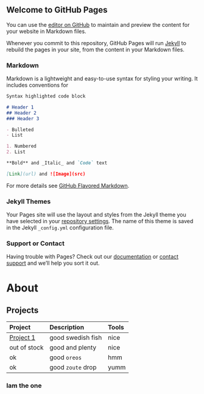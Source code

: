 ## Welcome to GitHub Pages

You can use the [editor on GitHub](https://github.com/DiamondPurvis/100DaysofCode/edit/gh-pages/index.md) to maintain and preview the content for your website in Markdown files.

Whenever you commit to this repository, GitHub Pages will run [Jekyll](https://jekyllrb.com/) to rebuild the pages in your site, from the content in your Markdown files.

### Markdown

Markdown is a lightweight and easy-to-use syntax for styling your writing. It includes conventions for

```markdown
Syntax highlighted code block

# Header 1
## Header 2
### Header 3

- Bulleted
- List

1. Numbered
2. List

**Bold** and _Italic_ and `Code` text

[Link](url) and ![Image](src)
```

For more details see [GitHub Flavored Markdown](https://guides.github.com/features/mastering-markdown/).

### Jekyll Themes

Your Pages site will use the layout and styles from the Jekyll theme you have selected in your [repository settings](https://github.com/DiamondPurvis/100DaysofCode/settings). The name of this theme is saved in the Jekyll `_config.yml` configuration file.

### Support or Contact

Having trouble with Pages? Check out our [documentation](https://docs.github.com/categories/github-pages-basics/) or [contact support](https://github.com/contact) and we’ll help you sort it out.

<h1>About</h1>


<h2>Projects</h2>


<table>
    <thead>
      <tr>
        <th style="text-align: left">Project</th>
        <th style="text-align: left">Description</th>
        <th style="text-align: left">Tools</th>
      </tr>
    </thead>
    <tbody>
      <tr>
        <td style="text-align: left"><a href="./Journey/001/fork-me-fcc-test-suite-template/dist/index.html" title="Project 1">Project 1</a></td>
        <td style="text-align: left">good swedish fish</td>
        <td style="text-align: left">nice</td>
      </tr>
      <tr>
        <td style="text-align: left">out of stock</td>
        <td style="text-align: left">good and plenty</td>
        <td style="text-align: left">nice</td>
      </tr>
      <tr>
        <td style="text-align: left">ok</td>
        <td style="text-align: left">good <code class="language-plaintext highlighter-rouge">oreos</code></td>
        <td style="text-align: left">hmm</td>
      </tr>
      <tr>
        <td style="text-align: left">ok</td>
        <td style="text-align: left">good <code class="language-plaintext highlighter-rouge">zoute</code> drop</td>
        <td style="text-align: left">yumm</td>
      </tr>
    </tbody>
  </table>

<h3>Iam the one</h3>

